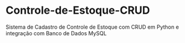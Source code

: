 # Controle-de-Estoque-CRUD
Sistema de Cadastro de Controle de Estoque com CRUD em Python e integração com Banco de Dados MySQL
